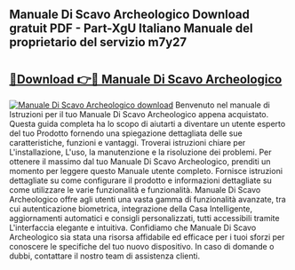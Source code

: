 ## Manuale Di Scavo Archeologico Download gratuit PDF - Part-XgU Italiano Manuale del proprietario del servizio m7y27

# <h2><a href="http://dffavl.blite.top/?on=Manuale+Di+Scavo+Archeologico">🔗Download 👉🔴 Manuale Di Scavo Archeologico</a></h2>

[![Manuale Di Scavo Archeologico download](https://i.imgur.com/lujVjoI.png)](http://dffavl.blite.top/?on=Manuale+Di+Scavo+Archeologico)
Benvenuto nel manuale di Istruzioni per il tuo Manuale Di Scavo Archeologico appena acquistato. Questa guida completa ha lo scopo di aiutarti a diventare un utente esperto del tuo Prodotto fornendo una spiegazione dettagliata delle sue caratteristiche, funzioni e vantaggi. Troverai istruzioni chiare per L'installazione, L'uso, la manutenzione e la risoluzione dei problemi. Per ottenere il massimo dal tuo Manuale Di Scavo Archeologico, prenditi un momento per leggere questo Manuale utente completo. Fornisce istruzioni dettagliate su come configurare il prodotto e informazioni dettagliate su come utilizzare le varie funzionalità e funzionalità. Manuale Di Scavo Archeologico offre agli utenti una vasta gamma di funzionalità avanzate, tra cui autenticazione biometrica, integrazione della Casa Intelligente, aggiornamenti automatici e consigli personalizzati, tutti accessibili tramite L'interfaccia elegante e intuitiva. Confidiamo che Manuale Di Scavo Archeologico sia stata una risorsa affidabile ed efficace per i tuoi sforzi per conoscere le specifiche del tuo nuovo dispositivo. In caso di domande o dubbi, contattare il nostro team di assistenza clienti.

